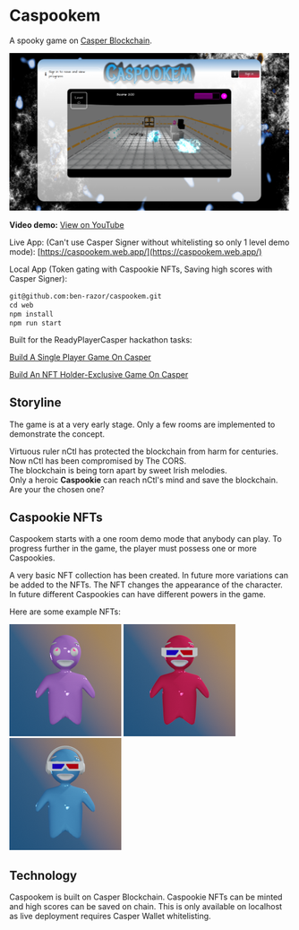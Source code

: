 # Caspookem

A spooky game on [Casper Blockchain](https://casperlabs.io/).  

<img src="https://github.com/ben-razor/caspookem/blob/main/artwork/render/game/screens/1-screenshot-demo-1.png" width="500"/>

**Video demo:** [View on YouTube](https://youtu.be/5f1jSMXxoNY)

Live App: (Can't use Casper Signer without whitelisting so only 1 level demo mode): [https://caspookem.web.app/](https://caspookem.web.app/)

Local App (Token gating with Caspookie NFTs, Saving high scores with Casper Signer):  
```
git@github.com:ben-razor/caspookem.git
cd web
npm install
npm run start
```

Built for the ReadyPlayerCasper hackathon tasks:

[Build A Single Player Game On Casper](https://gitcoin.co/issue/casper-network/ready-player-casper-gitcoin/1/100028589)  

[Build An NFT Holder-Exclusive Game On Casper](https://gitcoin.co/issue/casper-network/ready-player-casper-gitcoin/6/100028603)  


## Storyline

The game is at a very early stage. Only a few rooms are implemented to demonstrate the concept.  

Virtuous ruler nCtl has protected the blockchain from harm for centuries.  
Now nCtl has been compromised by The CORS.  
The blockchain is being torn apart by sweet Irish melodies.  
Only a heroic **Caspookie** can reach nCtl's mind and save the blockchain.  
Are your the chosen one?  

## Caspookie NFTs

Caspookem starts with a one room demo mode that anybody can play. To progress further in the game, the player must possess one or more Caspookies.  

A very basic NFT collection has been created. In future more variations can be added to the NFTs. The NFT changes the appearance of the character. In future different Caspookies can have different powers in the game.  

Here are some example NFTs:

![15](https://github.com/ben-razor/caspookem/blob/main/artwork/render/nft/v1/img/15.png)
![71](https://github.com/ben-razor/caspookem/blob/main/artwork/render/nft/v1/img/71.png)
![72](https://github.com/ben-razor/caspookem/blob/main/artwork/render/nft/v1/img/72.png)

## Technology

Caspookem is built on Casper Blockchain.  Caspookie NFTs can be minted and high scores can be saved on chain. This is only available on localhost as live deployment requires Casper Wallet whitelisting.
